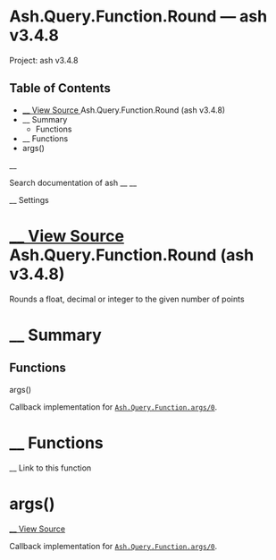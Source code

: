 # Ash.Query.Function.Round — ash v3.4.8

Project: ash v3.4.8

## Table of Contents

- [ __ View Source ](external_link) Ash.Query.Function.Round (ash v3.4.8)
- __ Summary
  - Functions
- __ Functions
- args()

__

Search documentation of ash __ __

__ Settings

#  [ __ View Source ](external_link) Ash.Query.Function.Round (ash v3.4.8)

Rounds a float, decimal or integer to the given number of points

#  __ Summary

##  Functions

args()

Callback implementation for [`Ash.Query.Function.args/0`](external_link).

#  __ Functions

__ Link to this function

# args()

[ __ View Source ](external_link)

Callback implementation for [`Ash.Query.Function.args/0`](external_link).
